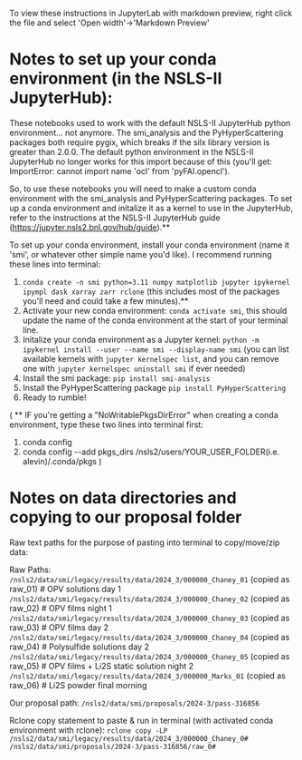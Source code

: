 To view these instructions in JupyterLab with markdown preview, right click the file and select 'Open width'->'Markdown Preview'

# Notes to set up your conda environment (in the NSLS-II JupyterHub):
These notebooks used to work with the default NSLS-II JupyterHub python environment... not anymore. The smi_analysis and the PyHyperScattering packages both require pygix, which breaks if the silx library version is greater than 2.0.0. The default python environment in the NSLS-II JupyterHub no longer works for this import because of this (you'll get: ImportError: cannot import name 'ocl' from 'pyFAI.opencl').

So, to use these notebooks you will need to make a custom conda environment with the smi_analysis and PyHyperScattering packages. To set up a conda environment and initalize it as a kernel to use in the JupyterHub, refer to the instructions at the NSLS-II JupyterHub guide (https://jupyter.nsls2.bnl.gov/hub/guide).**

To set up your conda environment, install your conda environment (name it 'smi', or whatever other simple name you'd like). I recommend running these lines into terminal:
1. `conda create -n smi python=3.11 numpy matplotlib jupyter ipykernel ipympl dask xarray zarr rclone` (this includes most of the packages you'll need and could take a few minutes).**  
2. Activate your new conda environment: `conda activate smi`, this should update the name of the conda environment at the start of your terminal line.
3. Initalize your conda environment as a Jupyter kernel: `python -m ipykernel install --user --name smi --display-name smi` (you can list available kernels with `jupyter kernelspec list`, and you can remove one with `jupyter kernelspec uninstall smi` if ever needed)
4. Install the smi package: `pip install smi-analysis`
5. Install the PyHyperScattering package `pip install PyHyperScattering`
6. Ready to rumble!


(  ** IF you're getting a "NoWritablePkgsDirError" when creating a conda environment, type these two lines into terminal first:
1. conda config
2. conda config --add pkgs_dirs /nsls2/users/YOUR_USER_FOLDER(i.e. alevin)/.conda/pkgs  )

# Notes on data directories and copying to our proposal folder
Raw text paths for the purpose of pasting into terminal to copy/move/zip data:

Raw Paths:\
`/nsls2/data/smi/legacy/results/data/2024_3/000000_Chaney_01` (copied as raw_01) # OPV solutions day 1 \
`/nsls2/data/smi/legacy/results/data/2024_3/000000_Chaney_02` (copied as raw_02) # OPV films night 1\
`/nsls2/data/smi/legacy/results/data/2024_3/000000_Chaney_03` (copied as raw_03) # OPV films day 2\
`/nsls2/data/smi/legacy/results/data/2024_3/000000_Chaney_04` (copied as raw_04) # Polysulfide solutions day 2\
`/nsls2/data/smi/legacy/results/data/2024_3/000000_Chaney_05` (copied as raw_05) # OPV films + Li2S static solution night 2\
`/nsls2/data/smi/legacy/results/data/2024_3/000000_Marks_01`  (copied as raw_06)  # Li2S powder final morning

Our proposal path:
`/nsls2/data/smi/proposals/2024-3/pass-316856`

Rclone copy statement to paste & run in terminal (with activated conda environment with rclone):
`rclone copy -LP /nsls2/data/smi/legacy/results/data/2024_3/000000_Chaney_0# /nsls2/data/smi/proposals/2024-3/pass-316856/raw_0#`
